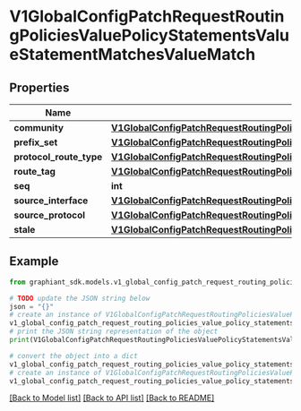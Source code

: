 # V1GlobalConfigPatchRequestRoutingPoliciesValuePolicyStatementsValueStatementMatchesValueMatch


## Properties

Name | Type | Description | Notes
------------ | ------------- | ------------- | -------------
**community** | [**V1GlobalConfigPatchRequestRoutingPoliciesValuePolicyStatementsValueStatementMatchesValueMatchCommunity**](V1GlobalConfigPatchRequestRoutingPoliciesValuePolicyStatementsValueStatementMatchesValueMatchCommunity.md) |  | [optional] 
**prefix_set** | [**V1GlobalConfigPatchRequestRoutingPoliciesValuePolicyStatementsValueStatementMatchesValueMatchPrefixSet**](V1GlobalConfigPatchRequestRoutingPoliciesValuePolicyStatementsValueStatementMatchesValueMatchPrefixSet.md) |  | [optional] 
**protocol_route_type** | [**V1GlobalConfigPatchRequestRoutingPoliciesValuePolicyStatementsValueStatementMatchesValueMatchProtocolRouteType**](V1GlobalConfigPatchRequestRoutingPoliciesValuePolicyStatementsValueStatementMatchesValueMatchProtocolRouteType.md) |  | [optional] 
**route_tag** | [**V1GlobalConfigPatchRequestRoutingPoliciesValuePolicyStatementsValueStatementMatchesValueMatchRouteTag**](V1GlobalConfigPatchRequestRoutingPoliciesValuePolicyStatementsValueStatementMatchesValueMatchRouteTag.md) |  | [optional] 
**seq** | **int** |  | [optional] 
**source_interface** | [**V1GlobalConfigPatchRequestRoutingPoliciesValuePolicyStatementsValueStatementMatchesValueMatchSourceInterface**](V1GlobalConfigPatchRequestRoutingPoliciesValuePolicyStatementsValueStatementMatchesValueMatchSourceInterface.md) |  | [optional] 
**source_protocol** | [**V1GlobalConfigPatchRequestRoutingPoliciesValuePolicyStatementsValueStatementMatchesValueMatchSourceProtocol**](V1GlobalConfigPatchRequestRoutingPoliciesValuePolicyStatementsValueStatementMatchesValueMatchSourceProtocol.md) |  | [optional] 
**stale** | [**V1GlobalConfigPatchRequestRoutingPoliciesValuePolicyStatementsValueStatementMatchesValueMatchStale**](V1GlobalConfigPatchRequestRoutingPoliciesValuePolicyStatementsValueStatementMatchesValueMatchStale.md) |  | [optional] 

## Example

```python
from graphiant_sdk.models.v1_global_config_patch_request_routing_policies_value_policy_statements_value_statement_matches_value_match import V1GlobalConfigPatchRequestRoutingPoliciesValuePolicyStatementsValueStatementMatchesValueMatch

# TODO update the JSON string below
json = "{}"
# create an instance of V1GlobalConfigPatchRequestRoutingPoliciesValuePolicyStatementsValueStatementMatchesValueMatch from a JSON string
v1_global_config_patch_request_routing_policies_value_policy_statements_value_statement_matches_value_match_instance = V1GlobalConfigPatchRequestRoutingPoliciesValuePolicyStatementsValueStatementMatchesValueMatch.from_json(json)
# print the JSON string representation of the object
print(V1GlobalConfigPatchRequestRoutingPoliciesValuePolicyStatementsValueStatementMatchesValueMatch.to_json())

# convert the object into a dict
v1_global_config_patch_request_routing_policies_value_policy_statements_value_statement_matches_value_match_dict = v1_global_config_patch_request_routing_policies_value_policy_statements_value_statement_matches_value_match_instance.to_dict()
# create an instance of V1GlobalConfigPatchRequestRoutingPoliciesValuePolicyStatementsValueStatementMatchesValueMatch from a dict
v1_global_config_patch_request_routing_policies_value_policy_statements_value_statement_matches_value_match_from_dict = V1GlobalConfigPatchRequestRoutingPoliciesValuePolicyStatementsValueStatementMatchesValueMatch.from_dict(v1_global_config_patch_request_routing_policies_value_policy_statements_value_statement_matches_value_match_dict)
```
[[Back to Model list]](../README.md#documentation-for-models) [[Back to API list]](../README.md#documentation-for-api-endpoints) [[Back to README]](../README.md)



